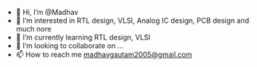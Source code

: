 - 👋 Hi, I’m @Madhav
- 👀 I’m interested in RTL design, VLSI, Analog IC design, PCB design and much nore 
- 🌱 I’m currently learning RTL design, VLSI
- 💞️ I’m looking to collaborate on ...
- 📫 How to reach me madhavgautam2005@gmail.com

<!---
MadhavDEI/MadhavDEI is a ✨ special ✨ repository because its `README.md` (this file) appears on your GitHub profile.
You can click the Preview link to take a look at your changes.
--->
